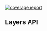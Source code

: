 [![coverage report](https://gitlab.com/kontur-private/platform/layers-api/badges/main/coverage.svg)](https://gitlab.com/kontur-private/platform/layers-api)

## Layers API
